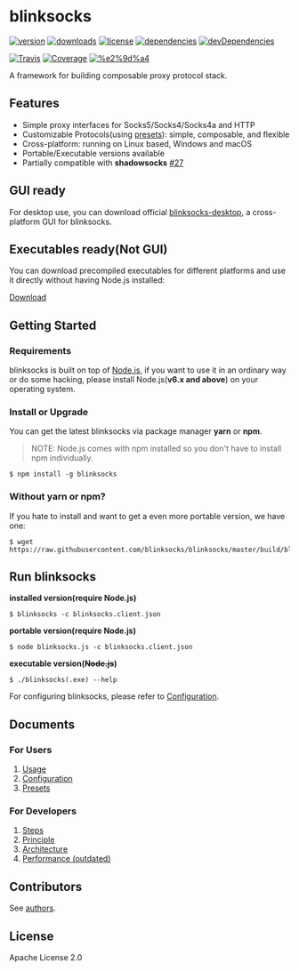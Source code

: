 # blinksocks

[![version](https://img.shields.io/npm/v/blinksocks.svg)](https://www.npmjs.com/package/blinksocks)
[![downloads](https://img.shields.io/npm/dt/blinksocks.svg)](https://www.npmjs.com/package/blinksocks)
[![license](https://img.shields.io/npm/l/blinksocks.svg)](https://github.com/blinksocks/blinksocks/blob/master/LICENSE)
[![dependencies](https://img.shields.io/david/blinksocks/blinksocks.svg)](https://www.npmjs.com/package/blinksocks)
[![devDependencies](https://img.shields.io/david/dev/blinksocks/blinksocks.svg)](https://www.npmjs.com/package/blinksocks)

[![Travis](https://img.shields.io/travis/blinksocks/blinksocks.svg)](https://travis-ci.org/blinksocks/blinksocks)
[![Coverage](https://img.shields.io/codecov/c/github/blinksocks/blinksocks/master.svg)](https://codecov.io/gh/blinksocks/blinksocks)
[![%e2%9d%a4](https://img.shields.io/badge/made%20with-%e2%9d%a4-ff69b4.svg)](https://github.com/blinksocks/blinksocks)

A framework for building composable proxy protocol stack.

## Features

* Simple proxy interfaces for Socks5/Socks4/Socks4a and HTTP
* Customizable Protocols(using [presets](docs/presets)): simple, composable, and flexible
* Cross-platform: running on Linux based, Windows and macOS
* Portable/Executable versions available
* Partially compatible with **shadowsocks** [#27](https://github.com/blinksocks/blinksocks/issues/27)

## GUI ready

For desktop use, you can download official [blinksocks-desktop](https://github.com/blinksocks/blinksocks-desktop),
a cross-platform GUI for blinksocks.

## Executables ready(Not GUI)

You can download precompiled executables for different platforms and use it directly without having Node.js installed:

[Download](https://github.com/blinksocks/blinksocks/releases)

## Getting Started

### Requirements

blinksocks is built on top of [Node.js](https://nodejs.org), if you want to use it in an ordinary way or do some hacking,
please install Node.js(**v6.x and above**) on your operating system.

### Install or Upgrade

You can get the latest blinksocks via package manager **yarn** or **npm**.

> NOTE: Node.js comes with npm installed so you don't have to install npm individually.

```
$ npm install -g blinksocks
```

### Without yarn or npm?

If you hate to install and want to get a even more portable version, we have one:

```
$ wget https://raw.githubusercontent.com/blinksocks/blinksocks/master/build/blinksocks.js
```

## Run blinksocks

**installed version(require Node.js)**

```
$ blinksocks -c blinksocks.client.json
```

**portable version(require Node.js)**

```
$ node blinksocks.js -c blinksocks.client.json
```

**executable version(~~Node.js~~)**

```
$ ./blinksocks(.exe) --help
```

For configuring blinksocks, please refer to [Configuration](docs/config).

## Documents

### For Users

1. [Usage](docs/usage)
2. [Configuration](docs/config)
3. [Presets](docs/presets)

### For Developers

1. [Steps](docs/development/steps)
2. [Principle](docs/development/principle)
3. [Architecture](docs/development/architecture)
4. [Performance (outdated)](docs/performance)

## Contributors

See [authors](AUTHORS).

## License

Apache License 2.0